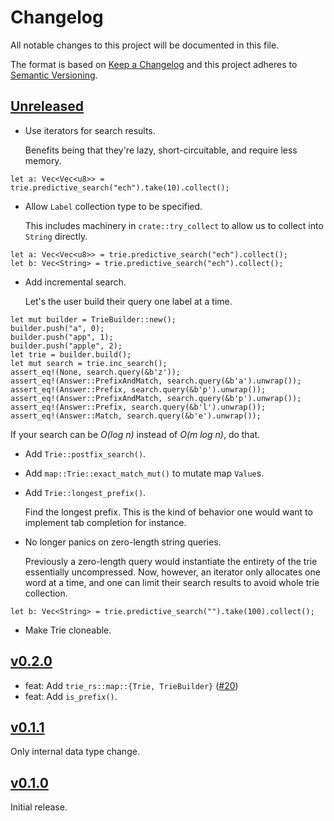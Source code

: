# Changelog
All notable changes to this project will be documented in this file.

The format is based on [Keep a Changelog](http://keepachangelog.com/en/1.0.0/)
and this project adheres to [Semantic Versioning](http://semver.org/spec/v2.0.0.html).

## [Unreleased]
- Use iterators for search results.

  Benefits being that they're lazy, short-circuitable, and require less memory.

```
let a: Vec<Vec<u8>> = trie.predictive_search("ech").take(10).collect();
```

- Allow `Label` collection type to be specified.

  This includes machinery in `crate::try_collect` to allow us to collect into
  `String` directly.

```
let a: Vec<Vec<u8>> = trie.predictive_search("ech").collect();
let b: Vec<String> = trie.predictive_search("ech").collect();
```

- Add incremental search.

  Let's the user build their query one label at a time.
```
let mut builder = TrieBuilder::new();
builder.push("a", 0);
builder.push("app", 1);
builder.push("apple", 2);
let trie = builder.build();
let mut search = trie.inc_search();
assert_eq!(None, search.query(&b'z'));
assert_eq!(Answer::PrefixAndMatch, search.query(&b'a').unwrap());
assert_eq!(Answer::Prefix, search.query(&b'p').unwrap());
assert_eq!(Answer::PrefixAndMatch, search.query(&b'p').unwrap());
assert_eq!(Answer::Prefix, search.query(&b'l').unwrap());
assert_eq!(Answer::Match, search.query(&b'e').unwrap());
```
  
  If your search can be _O(log n)_ instead of _O(m log n)_, do that.

- Add `Trie::postfix_search()`.
- Add `map::Trie::exact_match_mut()` to mutate map `Value`s.
- Add `Trie::longest_prefix()`.
  
  Find the longest prefix. This is the kind of behavior one would want to implement tab completion for instance.

- No longer panics on zero-length string queries.

  Previously a zero-length query would instantiate the entirety of the trie
  essentially uncompressed. Now, however, an iterator only allocates one word at
  a time, and one can limit their search results to avoid whole trie collection.
  
```
let b: Vec<String> = trie.predictive_search("").take(100).collect();
```
- Make Trie cloneable.

## [v0.2.0]

- feat: Add `trie_rs::map::{Trie, TrieBuilder}` ([#20](https://github.com/laysakura/trie-rs/pull/20))
- feat: Add `is_prefix()`.

## [v0.1.1]
Only internal data type change.

## [v0.1.0]
Initial release.

[Unreleased]: https://github.com/laysakura/trie-rs/compare/v0.2.0...HEAD
[v0.2.0]: <https://github.com/laysakura/trie-rs/compare/v0.1.1...v0.2.0>
[v0.1.1]: https://github.com/laysakura/trie-rs/compare/v0.1.0...v0.1.1
[v0.1.0]: https://github.com/laysakura/trie-rs/compare/699e53d...v0.1.0
